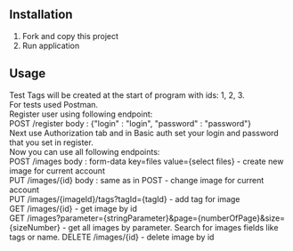 ## Installation
1. Fork and copy this project
2. Run application

## Usage
Test Tags will be created at the start of program with ids: 1, 2, 3.  
For tests used Postman.  
Register user using following endpoint:  
POST /register body : {"login" : "login", "password" : "password"}  
Next use Authorization tab and in Basic auth set your login and password that you set in register.  
Now you can use all following endpoints:  
POST /images body : form-data key=files value={select files} - create new image for current account  
PUT /images/{id} body : same as in POST - change image for current account  
PUT /images/{imageId}/tags?tagId={tagId} - add tag for image  
GET /images/{id} - get image by id  
GET /images?parameter={stringParameter}&page={numberOfPage}&size={sizeNumber} - get all images by parameter. Search for 
images fields like tags or name.
DELETE /images/{id} - delete image by id
